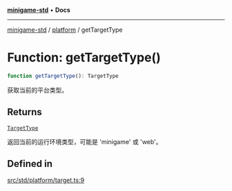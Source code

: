 [**minigame-std**](../../../README.md) • **Docs**

***

[minigame-std](../../../README.md) / [platform](../README.md) / getTargetType

# Function: getTargetType()

```ts
function getTargetType(): TargetType
```

获取当前的平台类型。

## Returns

[`TargetType`](../type-aliases/TargetType.md)

返回当前的运行环境类型，可能是 'minigame' 或 'web'。

## Defined in

[src/std/platform/target.ts:9](https://github.com/JiangJie/minigame-std/blob/d5a0bd55450bd8f6d3ddbc9f604a3e15ebaebf6d/src/std/platform/target.ts#L9)
